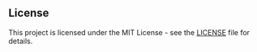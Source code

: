 
## License

This project is licensed under the MIT License - see the [LICENSE](LICENSE) file for details.

